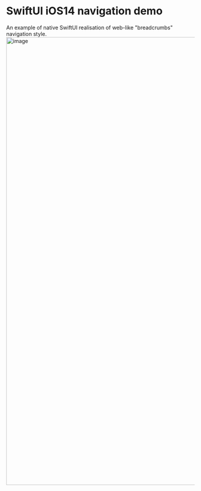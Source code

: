 # SwiftUI iOS14 navigation demo
An example of native SwiftUI realisation of web-like "breadcrumbs" navigation style. 
<img width="1200" alt="image" src="https://user-images.githubusercontent.com/29042186/190396540-515c7d87-94a7-4db6-9168-87af64c76f28.png">
